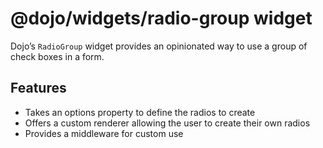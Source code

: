 <span class="citation" data-cites="dojo/widgets/radio-group"><span class="citation" data-cites="dojo/widgets/radio-group"><span class="citation" data-cites="dojo/widgets/radio-group">@dojo/widgets/radio-group</span></span></span> widget
============================================================================================================================================================================================================================================

Dojo’s `RadioGroup` widget provides an opinionated way to use a group of check boxes in a form.

Features
--------

-   Takes an options property to define the radios to create
-   Offers a custom renderer allowing the user to create their own radios
-   Provides a middleware for custom use
